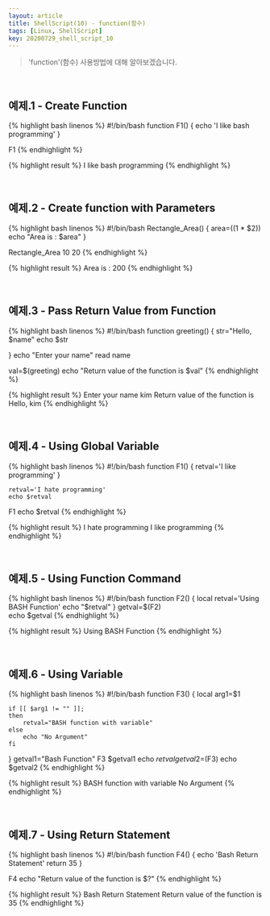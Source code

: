 ```yaml
---
layout: article
title: ShellScript(10) - function(함수)
tags: [Linux, ShellScript]
key: 20200729_shell_script_10
---
```


> 'function'(함수) 사용방법에 대해 알아보겠습니다.

<br>

## 예제.1 - Create Function

{% highlight bash linenos %}
#!/bin/bash
function F1()
{
echo 'I like bash programming'
}

F1
{% endhighlight %}

{% highlight result %}
I like bash programming
{% endhighlight %}

<br>

## 예제.2 - Create function with Parameters

{% highlight bash linenos %}
#!/bin/bash
Rectangle_Area() {
    area=$(($1 * $2))
    echo "Area is : $area"
}

Rectangle_Area 10 20
{% endhighlight %}

{% highlight result %}
Area is : 200
{% endhighlight %}

<br>

## 예제.3 - Pass Return Value from Function

{% highlight bash linenos %}
#!/bin/bash
function greeting() {
    str="Hello, $name"
    echo $str

}
    echo "Enter your name"
    read name

val=$(greeting)
    echo "Return value of the function is $val"
{% endhighlight %}

{% highlight result %}
Enter your name
kim
Return value of the function is Hello, kim
{% endhighlight %}

<br>

## 예제.4 - Using Global Variable

{% highlight bash linenos %}
#!/bin/bash
function F1()
{
    retval='I like programming'
}

    retval='I hate programming'
    echo $retval
F1
    echo $retval
{% endhighlight %}

{% highlight result %}
I hate programming
I like programming
{% endhighlight %}

<br>

## 예제.5 - Using Function Command

{% highlight bash linenos %}
#!/bin/bash
function F2()
{
    local  retval='Using BASH Function'
    echo "$retval"
}
    getval=$(F2)  
    echo $getval
{% endhighlight %}

{% highlight result %}
Using BASH Function
{% endhighlight %}

<br>

## 예제.6 - Using Variable

{% highlight bash linenos %}
#!/bin/bash
function F3()
{
    local arg1=$1

    if [[ $arg1 != "" ]];
    then
        retval="BASH function with variable"
    else
        echo "No Argument"
    fi
}
getval1="Bash Function"
F3 $getval1
    echo $retval
getval2=$(F3)
    echo $getval2
{% endhighlight %}

{% highlight result %}
BASH function with variable
No Argument
{% endhighlight %}

<br>

## 예제.7 - Using Return Statement

{% highlight bash linenos %}
#!/bin/bash
function F4() {
echo 'Bash Return Statement'
return 35
}

F4
echo "Return value of the function is $?"
{% endhighlight %}

{% highlight result %}
Bash Return Statement
Return value of the function is 35
{% endhighlight %}
